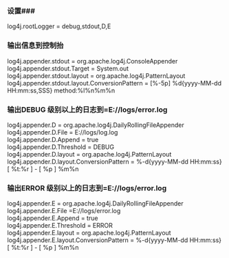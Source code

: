 ### 设置###  
log4j.rootLogger = debug,stdout,D,E  
  
### 输出信息到控制抬 ###  
log4j.appender.stdout = org.apache.log4j.ConsoleAppender  
log4j.appender.stdout.Target = System.out  
log4j.appender.stdout.layout = org.apache.log4j.PatternLayout  
log4j.appender.stdout.layout.ConversionPattern = [%-5p] %d{yyyy-MM-dd HH:mm:ss,SSS} method:%l%n%m%n  
  
### 输出DEBUG 级别以上的日志到=E://logs/error.log ###  
log4j.appender.D = org.apache.log4j.DailyRollingFileAppender  
log4j.appender.D.File = E://logs/log.log  
log4j.appender.D.Append = true  
log4j.appender.D.Threshold = DEBUG   
log4j.appender.D.layout = org.apache.log4j.PatternLayout  
log4j.appender.D.layout.ConversionPattern = %-d{yyyy-MM-dd HH:mm:ss}  [ %t:%r ] - [ %p ]  %m%n  
  
### 输出ERROR 级别以上的日志到=E://logs/error.log ###  
log4j.appender.E = org.apache.log4j.DailyRollingFileAppender 
log4j.appender.E.File =E://logs/error.log   
log4j.appender.E.Append = true  
log4j.appender.E.Threshold = ERROR   
log4j.appender.E.layout = org.apache.log4j.PatternLayout  
log4j.appender.E.layout.ConversionPattern = %-d{yyyy-MM-dd HH:mm:ss}  [ %t:%r ] - [ %p ]  %m%n